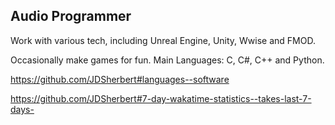 ## Audio Programmer
Work with various tech, including Unreal Engine, Unity, Wwise and FMOD.

Occasionally make games for fun.
Main Languages: C, C#, C++ and Python.

https://github.com/JDSherbert#languages--software

https://github.com/JDSherbert#7-day-wakatime-statistics--takes-last-7-days-
<!--
**JDSherbert/JDSherbert** is a ✨ _special_ ✨ repository because its `README.md` (this file) appears on your GitHub profile.

Here are some ideas to get you started:

- 🔭 I’m currently working on ...
- 🌱 I’m currently learning ...
- 👯 I’m looking to collaborate on ...
- 🤔 I’m looking for help with ...
- 💬 Ask me about ...
- 📫 How to reach me: ...
- 😄 Pronouns: ...
- ⚡ Fun fact: ...
-->
